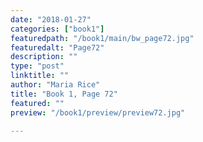 ```yaml
---
date: "2018-01-27"
categories: ["book1"]
featuredpath: "/book1/main/bw_page72.jpg"
featuredalt: "Page72"
description: ""
type: "post"
linktitle: ""
author: "Maria Rice"
title: "Book 1, Page 72"
featured: ""
preview: "/book1/preview/preview72.jpg"

---
```

